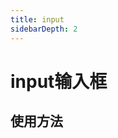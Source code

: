 ```yaml
---
title: input
sidebarDepth: 2
---
```

# input输入框
## 使用方法

<ClientOnly>
  <input-demos></input-demos>
</ClientOnly>

